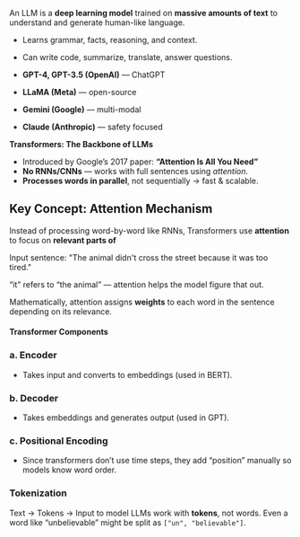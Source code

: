 An LLM is a **deep learning model** trained on **massive amounts of text** to understand and generate human-like language.

- Learns grammar, facts, reasoning, and context.
- Can write code, summarize, translate, answer questions.

- **GPT-4, GPT-3.5 (OpenAI)** — ChatGPT
- **LLaMA (Meta)** — open-source
- **Gemini (Google)** — multi-modal
- **Claude (Anthropic)** — safety focused

**Transformers: The Backbone of LLMs**
- Introduced by Google’s 2017 paper: **“Attention Is All You Need”**
- **No RNNs/CNNs** — works with full sentences using _attention_.
- **Processes words in parallel**, not sequentially → fast & scalable.

## Key Concept: **Attention Mechanism**

Instead of processing word-by-word like RNNs, Transformers use **attention** to focus on **relevant parts of**

Input sentence:
"The animal didn't cross the street because it was too tired."

“it” refers to “the animal” — attention helps the model figure that out.

Mathematically, attention assigns **weights** to each word in the sentence depending on its relevance.

#### Transformer Components
###  a. **Encoder**
- Takes input and converts to embeddings (used in BERT).
###  b. **Decoder**
- Takes embeddings and generates output (used in GPT).
### c. **Positional Encoding**
- Since transformers don’t use time steps, they add “position” manually so models know word order.

### Tokenization
Text → Tokens → Input to model
LLMs work with **tokens**, not words. Even a word like “unbelievable” might be split as `["un", "believable"]`.